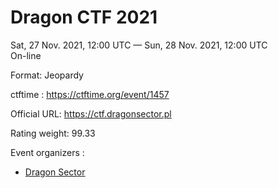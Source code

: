 # Dragon CTF 2021  
Sat, 27 Nov. 2021, 12:00 UTC — Sun, 28 Nov. 2021, 12:00 UTC  
On-line  

Format: Jeopardy 

ctftime : https://ctftime.org/event/1457

Official URL: https://ctf.dragonsector.pl

Rating weight: 99.33 

Event organizers :
+ [Dragon Sector](https://ctftime.org/team/3329)
